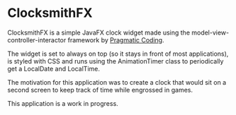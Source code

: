 # ClocksmithFX

ClocksmithFX is a simple JavaFX clock widget
made using the model-view-controller-interactor
framework by [Pragmatic Coding](https://www.pragmaticcoding.ca/).

The widget is set to always on top (so it stays in front
of most applications), is styled with CSS and 
runs using the AnimationTimer class to periodically 
get a LocalDate and LocalTime.

The motivation for this application was to create a clock
that would sit on a second screen to keep track of time 
while engrossed in games. 

This application is a work in progress.
